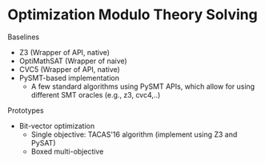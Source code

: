 # Optimization Modulo Theory Solving

Baselines

- Z3 (Wrapper of API, native)
- OptiMathSAT (Wrapper of naive)
- CVC5 (Wrapper of API, native)
- PySMT-based implementation
    - A few standard algorithms using PySMT APIs,
      which allow for using different SMT oracles (e.g., z3, cvc4,..)

Prototypes

- Bit-vector optimization
    - Single objective: TACAS'16 algorithm (implement using Z3 and PySAT)
    - Boxed multi-objective